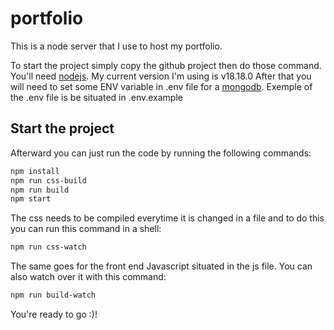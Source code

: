 # portfolio
This is a node server that I use to host my portfolio.

To start the project simply copy the github project then do those command. 
You'll need [nodejs](https://nodejs.org/). My current version I'm using is v18.18.0 
After that you will need to set some ENV variable in .env file for a [mongodb](https://www.mongodb.com/).
Exemple of the .env file is be situated in .env.example

## Start the project

Afterward you can just run the code by running the following commands: 
```bash
npm install
npm run css-build
npm run build
npm start
```
The css needs to be compiled everytime it is changed in a file and to do this you can run this command in a shell:
```bash
npm run css-watch
```

The same goes for the front end Javascript situated in the js file. You can also watch over it with this command:
```bash
npm run build-watch
```
You're ready to go :)!
